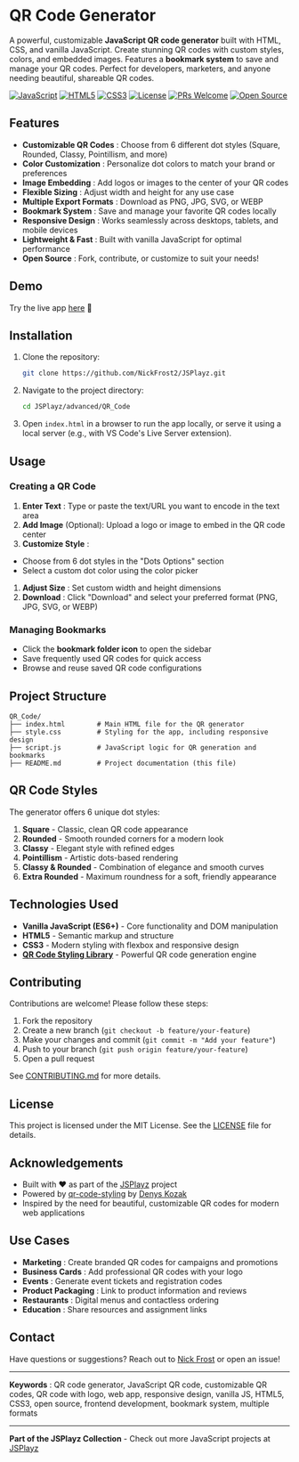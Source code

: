 # QR Code Generator

A powerful, customizable **JavaScript QR code generator** built with HTML, CSS, and vanilla JavaScript. Create stunning QR codes with custom styles, colors, and embedded images. Features a **bookmark system** to save and manage your QR codes. Perfect for developers, marketers, and anyone needing beautiful, shareable QR codes.

[![JavaScript](https://img.shields.io/badge/JavaScript-ES6+-yellow.svg)](https://developer.mozilla.org/en-US/docs/Web/JavaScript)
[![HTML5](https://img.shields.io/badge/HTML5-E34F26.svg)](https://developer.mozilla.org/en-US/docs/Web/HTML)
[![CSS3](https://img.shields.io/badge/CSS3-1572B6.svg)](https://developer.mozilla.org/en-US/docs/Web/CSS)
[![License](https://img.shields.io/badge/License-MIT-green.svg)](https://claude.ai/chat/LICENSE)
[![PRs Welcome](https://img.shields.io/badge/PRs-welcome-brightgreen.svg)](https://claude.ai/chat/CONTRIBUTING.md)
[![Open Source](https://img.shields.io/badge/Open%20Source-%E2%9D%A4%EF%B8%8F-red.svg)](https://github.com/nickfrost2/JSPlayz)

## Features

* **Customizable QR Codes** : Choose from 6 different dot styles (Square, Rounded, Classy, Pointillism, and more)
* **Color Customization** : Personalize dot colors to match your brand or preferences
* **Image Embedding** : Add logos or images to the center of your QR codes
* **Flexible Sizing** : Adjust width and height for any use case
* **Multiple Export Formats** : Download as PNG, JPG, SVG, or WEBP
* **Bookmark System** : Save and manage your favorite QR codes locally
* **Responsive Design** : Works seamlessly across desktops, tablets, and mobile devices
* **Lightweight & Fast** : Built with vanilla JavaScript for optimal performance
* **Open Source** : Fork, contribute, or customize to suit your needs!

## Demo

Try the live app [here](https://nickfrost2.github.io/JSPlayz/advanced/QR_Code) 🚀

## Installation

1. Clone the repository:
   ```bash
   git clone https://github.com/NickFrost2/JSPlayz.git
   ```
2. Navigate to the project directory:
   ```bash
   cd JSPlayz/advanced/QR_Code
   ```
3. Open `index.html` in a browser to run the app locally, or serve it using a local server (e.g., with VS Code's Live Server extension).

## Usage

### Creating a QR Code

1. **Enter Text** : Type or paste the text/URL you want to encode in the text area
2. **Add Image** (Optional): Upload a logo or image to embed in the QR code center
3. **Customize Style** :

* Choose from 6 dot styles in the "Dots Options" section
* Select a custom dot color using the color picker

1. **Adjust Size** : Set custom width and height dimensions
2. **Download** : Click "Download" and select your preferred format (PNG, JPG, SVG, or WEBP)

### Managing Bookmarks

* Click the **bookmark folder icon** to open the sidebar
* Save frequently used QR codes for quick access
* Browse and reuse saved QR code configurations

## Project Structure

```
QR_Code/
├── index.html        # Main HTML file for the QR generator
├── style.css         # Styling for the app, including responsive design
├── script.js         # JavaScript logic for QR generation and bookmarks
├── README.md         # Project documentation (this file)
```

## QR Code Styles

The generator offers 6 unique dot styles:

1. **Square** - Classic, clean QR code appearance
2. **Rounded** - Smooth rounded corners for a modern look
3. **Classy** - Elegant style with refined edges
4. **Pointillism** - Artistic dots-based rendering
5. **Classy & Rounded** - Combination of elegance and smooth curves
6. **Extra Rounded** - Maximum roundness for a soft, friendly appearance

## Technologies Used

* **Vanilla JavaScript (ES6+)** - Core functionality and DOM manipulation
* **HTML5** - Semantic markup and structure
* **CSS3** - Modern styling with flexbox and responsive design
* **[QR Code Styling Library](https://github.com/kozakdenys/qr-code-styling)** - Powerful QR code generation engine

## Contributing

Contributions are welcome! Please follow these steps:

1. Fork the repository
2. Create a new branch (`git checkout -b feature/your-feature`)
3. Make your changes and commit (`git commit -m "Add your feature"`)
4. Push to your branch (`git push origin feature/your-feature`)
5. Open a pull request

See [CONTRIBUTING.md](https://github.com/NickFrost2/JSPlayz/CONTRIBUTING.md) for more details.

## License

This project is licensed under the MIT License. See the [LICENSE](LINCENSE) file for details.

## Acknowledgements

* Built with ❤️ as part of the [JSPlayz](https://github.com/nickfrost2/JSPlayz) project
* Powered by [qr-code-styling](https://github.com/kozakdenys/qr-code-styling) by [Denys Kozak](https://github.com/kozakdenys)
* Inspired by the need for beautiful, customizable QR codes for modern web applications

## Use Cases

* **Marketing** : Create branded QR codes for campaigns and promotions
* **Business Cards** : Add professional QR codes with your logo
* **Events** : Generate event tickets and registration codes
* **Product Packaging** : Link to product information and reviews
* **Restaurants** : Digital menus and contactless ordering
* **Education** : Share resources and assignment links

## Contact

Have questions or suggestions? Reach out to [Nick Frost](https://github.com/NickFrost2) or open an issue!

---

 **Keywords** : QR code generator, JavaScript QR code, customizable QR codes, QR code with logo, web app, responsive design, vanilla JS, HTML5, CSS3, open source, frontend development, bookmark system, multiple formats

---

**Part of the JSPlayz Collection** - Check out more JavaScript projects at [JSPlayz](https://nickfrost2.github.io/JSPlayz/)
